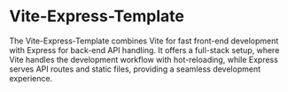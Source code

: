 # Vite-Express-Template
The Vite-Express-Template combines Vite for fast front-end development with Express for back-end API handling. It offers a full-stack setup, where Vite handles the development workflow with hot-reloading, while Express serves API routes and static files, providing a seamless development experience.

